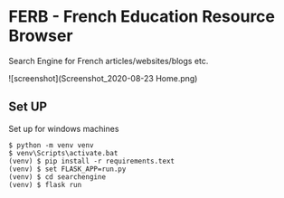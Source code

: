 # FERB - French Education Resource Browser
Search Engine for French articles/websites/blogs etc.

![screenshot](Screenshot_2020-08-23 Home.png)


## Set UP
Set up for windows machines

```
$ python -m venv venv
$ venv\Scripts\activate.bat
(venv) $ pip install -r requirements.text
(venv) $ set FLASK_APP=run.py
(venv) $ cd searchengine
(venv) $ flask run

```
